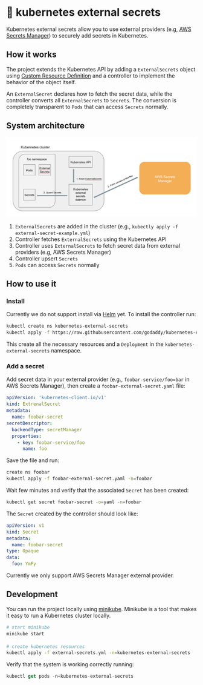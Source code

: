 # 💂 kubernetes external secrets

Kubernetes external secrets allow you to use external providers (e.g, [AWS Secrets Manager](https://aws.amazon.com/secrets-manager/)) to securely add secrets in Kubernetes.

## How it works

The project extends the Kubernetes API by adding a `ExternalSecrets` object using [Custom Resource Definition](https://kubernetes.io/docs/concepts/extend-kubernetes/api-extension/custom-resources/) and a controller to implement the behavior of the object itself.

An `ExternalSecret` declares how to fetch the secret data, while the controller converts all `ExternalSecrets` to `Secrets`.
The conversion is completely transparent to `Pods` that can access `Secrets` normally.

## System architecture

![Architecture](architecture.png)

1. `ExternalSecrets` are added in the cluster (e.g., `kubectly apply -f external-secret-example.yml`)
1. Controller fetches `ExternalSecrets` using the Kubernetes API
1. Controller uses `ExternalSecrets` to fetch secret data from external providers (e.g, AWS Secrets Manager)
1. Controller upsert `Secrets`
1. `Pods` can access `Secrets` normally

## How to use it

### Install

Currently we do not support install via [Helm](https://helm.sh/) yet. To install the controller run:

```sh
kubectl create ns kubernetes-external-secrets
kubectl apply -f https://raw.githubusercontent.com/godaddy/kubernetes-external-secrets/master/external-secrets.yml
```

This create all the necessary resources and a `Deployment` in the `kubernetes-external-secrets` namespace.

### Add a secret

Add secret data in your external provider (e.g., `foobar-service/foo=bar` in AWS Secrets Manager), then create a `foobar-external-secret.yaml` file:

```yml
apiVersion: 'kubernetes-client.io/v1'
kind: ExtrenalSecret
metadata:
  name: foobar-secret
secretDescriptor:
  backendType: secretManager
  properties:
    - key: foobar-service/foo
      name: foo
```

Save the file and run:

```sh
create ns foobar
kubectl apply -f foobar-external-secret.yaml -n=foobar
```

Wait few minutes and verify that the associated `Secret` has been created:

```sh
kubectl get secret foobar-secret -o=yaml -n=foobar
```

The `Secret` created by the controller should look like:

```yml
apiVersion: v1
kind: Secret
metadata:
  name: foobar-secret
type: Opaque
data:
  foo: YmFy
```

Currently we only support AWS Secrets Manager external provider.

## Development

You can run the project locally using [minikube](https://kubernetes.io/docs/tasks/tools/install-minikube/). Minikube is a tool that makes it easy to run a Kubernetes cluster locally.

```sh
# start minikube
minikube start

# create kubernetes resources
kubectl apply -f external-secrets.yml -n=kubernetes-external-secrets
```

Verify that the system is working correctly running:

```js
kubectl get pods -n=kubernetes-external-secrets
```
